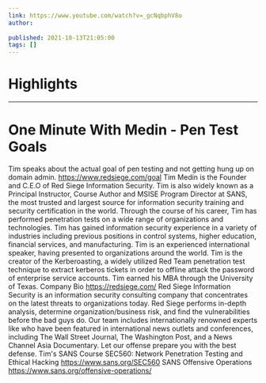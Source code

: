 ```yaml
---
link: https://www.youtube.com/watch?v=_gcNqbphV8o
author: 
   
published: 2021-10-13T21:05:00
tags: []
---
```

# Highlights


---
# One Minute With Medin - Pen Test Goals
Tim speaks about the actual goal of pen testing and not getting hung up on domain admin. https://www.redsiege.com/goal Tim Medin is the Founder and C.E.O of Red Siege Information Security. Tim is also widely known as a Principal Instructor, Course Author and MSISE Program Director at SANS, the most trusted and largest source for information security training and security certification in the world. Through the course of his career, Tim has performed penetration tests on a wide range of organizations and technologies. Tim has gained information security experience in a variety of industries including previous positions in control systems, higher education, financial services, and manufacturing. Tim is an experienced international speaker, having presented to organizations around the world. Tim is the creator of the Kerberoasting, a widely utilized Red Team penetration test technique to extract kerberos tickets in order to offline attack the password of enterprise service accounts. Tim earned his MBA through the University of Texas. Company Bio https://redsiege.com/ Red Siege Information Security is an information security consulting company that concentrates on the latest threats to organizations today. Red Siege performs in-depth analysis, determine organization/business risk, and find the vulnerabilities before the bad guys do. Our team includes internationally renowned experts like who have been featured in international news outlets and conferences, including The Wall Street Journal, The Washington Post, and a News Channel Asia Documentary. Let our offense prepare you with the best defense. Tim's SANS Course SEC560: Network Penetration Testing and Ethical Hacking https://www.sans.org/SEC560 SANS Offensive Operations https://www.sans.org/offensive-operations/